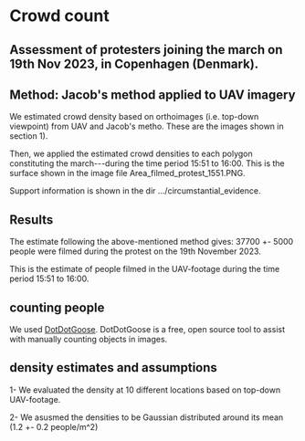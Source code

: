 # Crowd count
## Assessment of protesters joining the march on 19th Nov 2023, in Copenhagen (Denmark).

## Method: Jacob's method applied to UAV imagery

We estimated crowd density based on orthoimages (i.e. top-down viewpoint) from UAV and Jacob's metho. These are the images shown in section 1).

Then, we applied the estimated crowd densities to each polygon constituting the march---during the time period 15:51 to 16:00.
This is the surface shown in the image file Area_filmed_protest_1551.PNG.

Support information is shown in the dir .../circumstantial_evidence.


## Results

The estimate following the above-mentioned method gives: 37700 +- 5000 people were filmed during the protest on the 19th November 2023.

This is the estimate of people filmed in the UAV-footage during the time period 15:51 to 16:00.

## counting people

We used  [DotDotGoose](https://biodiversityinformatics.amnh.org/open_source/dotdotgoose/).
DotDotGoose is a free, open source tool to assist with manually counting objects in images.

## density estimates and assumptions

1- We evaluated the density at 10 different locations based on top-down UAV-footage.

2- We asusmed the densities to be Gaussian distributed around its mean (1.2 +- 0.2 people/m^2)


